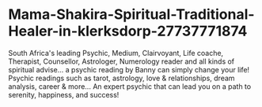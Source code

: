 # Mama-Shakira-Spiritual-Traditional-Healer-in-klerksdorp-27737771874
South Africa's leading Psychic, Medium, Clairvoyant, Life coache, Therapist, Counsellor, Astrologer, Numerology reader and all kinds of spiritual advise... a psychic reading by Banny can simply change your life! Psychic readings such as tarot, astrology, love &amp; relationships, dream analysis, career &amp; more... An expert psychic that can lead you on a path to serenity, happiness, and success!
